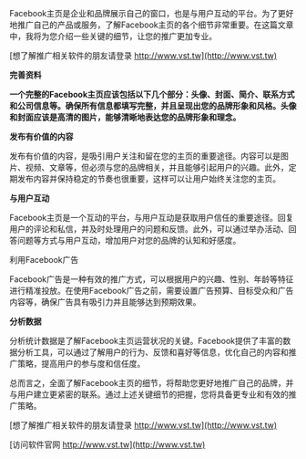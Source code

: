 Facebook主页是企业和品牌展示自己的窗口，也是与用户互动的平台。为了更好地推广自己的产品或服务，了解Facebook主页的各个细节非常重要。在这篇文章中，我将为您介绍一些关键的细节，让您的推广更加专业。

[想了解推广相关软件的朋友请登录 http://www.vst.tw](http://www.vst.tw)

**完善资料**

**一个完整的Facebook主页应该包括以下几个部分：头像、封面、简介、联系方式和公司信息等。确保所有信息都填写完整，并且呈现出您的品牌形象和风格。头像和封面应该是高清的图片，能够清晰地表达您的品牌形象和理念。**

**发布有价值的内容**

发布有价值的内容，是吸引用户关注和留在您的主页的重要途径。内容可以是图片、视频、文章等，但必须与您的品牌相关，并且能够引起用户的兴趣。此外，定期发布内容并保持稳定的节奏也很重要，这样可以让用户始终关注您的主页。

**与用户互动**

Facebook主页是一个互动的平台，与用户互动是获取用户信任的重要途径。回复用户的评论和私信，并及时处理用户的问题和反馈。此外，可以通过举办活动、回答问题等方式与用户互动，增加用户对您的品牌的认知和好感度。

利用Facebook广告

Facebook广告是一种有效的推广方式，可以根据用户的兴趣、性别、年龄等特征进行精准投放。在使用Facebook广告之前，需要设置广告预算、目标受众和广告内容等，确保广告具有吸引力并且能够达到预期效果。

**分析数据**

分析统计数据是了解Facebook主页运营状况的关键。Facebook提供了丰富的数据分析工具，可以通过了解用户的行为、反馈和喜好等信息，优化自己的内容和推广策略，提高用户的参与度和信任度。

总而言之，全面了解Facebook主页的细节，将帮助您更好地推广自己的品牌，并与用户建立更紧密的联系。通过上述关键细节的把握，您将具备更专业和有效的推广策略。

[想了解推广相关软件的朋友请登录 http://www.vst.tw](http://www.vst.tw)


[访问软件官网 http://www.vst.tw](http://www.vst.tw)
